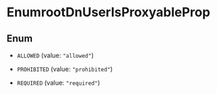 

# EnumrootDnUserIsProxyableProp

## Enum


* `ALLOWED` (value: `"allowed"`)

* `PROHIBITED` (value: `"prohibited"`)

* `REQUIRED` (value: `"required"`)



